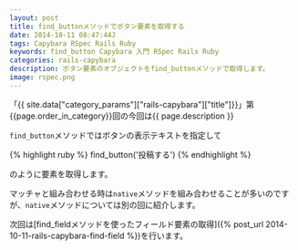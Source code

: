 ```yaml
---
layout: post
title: find_buttonメソッドでボタン要素を取得する
date: 2014-10-11 08:47:44J
tags: Capybara RSpec Rails Ruby
keywords: find_button Capybara 入門 RSpec Rails Ruby
categories: rails-capybara
description: ボタン要素のオブジェクトをfind_buttonメソッドで取得します。
image: rspec.png
---
```


「{{ site.data["category_params"]["rails-capybara"]["title"]}}」第{{page.order_in_category}}回の今回は{{ page.description }}

`find_button`メソッドではボタンの表示テキストを指定して

{% highlight ruby %}
find_button('投稿する')
{% endhighlight %}

のように要素を取得します。

マッチャと組み合わせる時は`native`メソッドを組み合わせることが多いのですが、`native`メソッドについては別の回に紹介します。

次回は[find_fieldメソッドを使ったフィールド要素の取得]({% post_url 2014-10-11-rails-capybara-find-field %})を行います。
